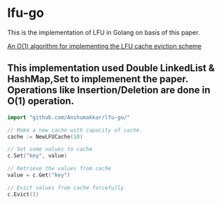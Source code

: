# lfu-go
This is the implementation of LFU in Golang on basis of this paper.

[An O(1) algorithm for implementing the LFU
cache eviction scheme](http://dhruvbird.com/lfu.pdf)

## This implementation used Double LinkedList & HashMap,Set to implemenent the paper. Operations like Insertion/Deletion are done in O(1) operation. 


```go
import "github.com/Anshumakkar/lfu-go/"

// Make a new cache with capacity of cache.
cache := NewLFUCache(10)

// Set some values to cache
c.Set("key", value)

// Retrieve the values from cache
value = c.Get("key")

// Evict values from cache forcefully
c.Evict(1)
```
